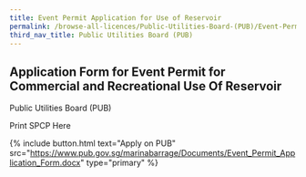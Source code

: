 ```yaml
---
title: Event Permit Application for Use of Reservoir
permalink: /browse-all-licences/Public-Utilities-Board-(PUB)/Event-Permit-Application-for-Use-of-Reservoir
third_nav_title: Public Utilities Board (PUB)
---
```


## Application Form for Event Permit for Commercial and Recreational Use Of Reservoir

Public Utilities Board (PUB)

Print SPCP Here

{% include button.html text="Apply on PUB" src="https://www.pub.gov.sg/marinabarrage/Documents/Event_Permit_Application_Form.docx" type="primary" %}
